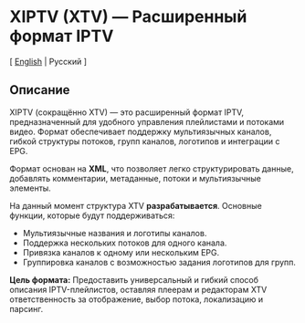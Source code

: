 # XIPTV (XTV) — Расширенный формат IPTV
[ [English](README.md) |   Русский ]
## Описание

XIPTV (сокращённо XTV) — это расширенный формат IPTV, предназначенный для удобного управления плейлистами и потоками видео. Формат обеспечивает поддержку мультиязычных каналов, гибкой структуры потоков, групп каналов, логотипов и интеграции с EPG.

Формат основан на **XML**, что позволяет легко структурировать данные, добавлять комментарии, метаданные, потоки и мультиязычные элементы.

На данный момент структура XTV **разрабатывается**. Основные функции, которые будут поддерживаться:

* Мультиязычные названия и логотипы каналов.
* Поддержка нескольких потоков для одного канала.
* Привязка каналов к одному или нескольким EPG.
* Группировка каналов с возможностью задания логотипов для групп.

**Цель формата:** Предоставить универсальный и гибкий способ описания IPTV-плейлистов, оставляя плеерам и редакторам XTV ответственность за отображение, выбор потока, локализацию и парсинг.
